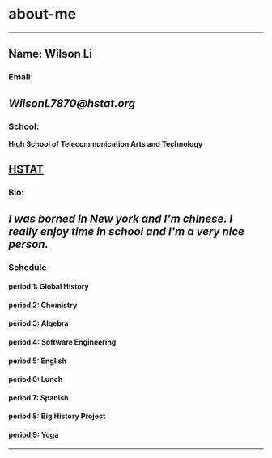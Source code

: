 # about-me 
--- 
## Name: Wilson Li

### Email:
**_WilsonL7870@hstat.org_**
---
### School: 
**High School of Telecommunication Arts and Technology**

 [HSTAT](https://www.hstat.org/)
---

### Bio:
_I was borned in New york and I'm chinese. I really enjoy time in school and I'm a very nice person._
---

### Schedule

#### period 1: Global History

#### period 2: Chemistry

#### period 3: Algebra

#### period 4: Software Engineering

#### period 5: English

#### period 6: Lunch

#### period 7: Spanish

#### period 8: Big History Project

#### period 9: Yoga
---